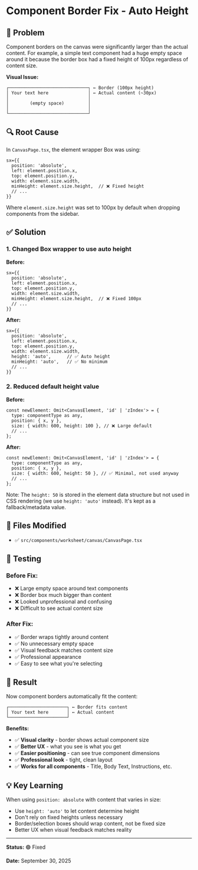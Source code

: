 # Component Border Fix - Auto Height

## 🐛 Problem

Component borders on the canvas were significantly larger than the actual content. For example, a simple text component had a huge empty space around it because the border box had a fixed height of 100px regardless of content size.

**Visual Issue:**
```
┌──────────────────────────────┐ ← Border (100px height)
│ Your text here               │ ← Actual content (~30px)
│                              │
│        (empty space)         │
│                              │
└──────────────────────────────┘
```

## 🔍 Root Cause

In `CanvasPage.tsx`, the element wrapper Box was using:

```tsx
sx={{
  position: 'absolute',
  left: element.position.x,
  top: element.position.y,
  width: element.size.width,
  minHeight: element.size.height,  // ❌ Fixed height
  // ...
}}
```

Where `element.size.height` was set to 100px by default when dropping components from the sidebar.

## ✅ Solution

### 1. Changed Box wrapper to use auto height

**Before:**
```tsx
sx={{
  position: 'absolute',
  left: element.position.x,
  top: element.position.y,
  width: element.size.width,
  minHeight: element.size.height,  // ❌ Fixed 100px
  // ...
}}
```

**After:**
```tsx
sx={{
  position: 'absolute',
  left: element.position.x,
  top: element.position.y,
  width: element.size.width,
  height: 'auto',      // ✅ Auto height
  minHeight: 'auto',   // ✅ No minimum
  // ...
}}
```

### 2. Reduced default height value

**Before:**
```tsx
const newElement: Omit<CanvasElement, 'id' | 'zIndex'> = {
  type: componentType as any,
  position: { x, y },
  size: { width: 600, height: 100 }, // ❌ Large default
  // ...
};
```

**After:**
```tsx
const newElement: Omit<CanvasElement, 'id' | 'zIndex'> = {
  type: componentType as any,
  position: { x, y },
  size: { width: 600, height: 50 }, // ✅ Minimal, not used anyway
  // ...
};
```

Note: The `height: 50` is stored in the element data structure but not used in CSS rendering (we use `height: 'auto'` instead). It's kept as a fallback/metadata value.

## 📁 Files Modified

- ✅ `src/components/worksheet/canvas/CanvasPage.tsx`

## 🧪 Testing

### Before Fix:
- ❌ Large empty space around text components
- ❌ Border box much bigger than content
- ❌ Looked unprofessional and confusing
- ❌ Difficult to see actual content size

### After Fix:
- ✅ Border wraps tightly around content
- ✅ No unnecessary empty space
- ✅ Visual feedback matches content size
- ✅ Professional appearance
- ✅ Easy to see what you're selecting

## 🎯 Result

Now component borders automatically fit the content:

```
┌──────────────────────┐ ← Border fits content
│ Your text here       │ ← Actual content
└──────────────────────┘
```

**Benefits:**
- ✅ **Visual clarity** - border shows actual component size
- ✅ **Better UX** - what you see is what you get
- ✅ **Easier positioning** - can see true component dimensions
- ✅ **Professional look** - tight, clean layout
- ✅ **Works for all components** - Title, Body Text, Instructions, etc.

## 💡 Key Learning

When using `position: absolute` with content that varies in size:
- Use `height: 'auto'` to let content determine height
- Don't rely on fixed heights unless necessary
- Border/selection boxes should wrap content, not be fixed size
- Better UX when visual feedback matches reality

---

**Status:** 🟢 Fixed

**Date:** September 30, 2025

